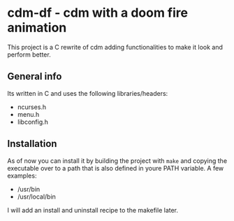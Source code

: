 # cdm-df - cdm with a doom fire animation
This project is a C rewrite of cdm adding functionalities to make it look and perform better.

## General info
Its written in C and uses the following libraries/headers:
* ncurses.h
* menu.h
* libconfig.h

## Installation
As of now you can install it by building the project with ``` make ``` and copying the executable over to a path that is also defined in youre PATH variable.
A few examples:
* /usr/bin
* /usr/local/bin

I will add an install and uninstall recipe to the makefile later.
